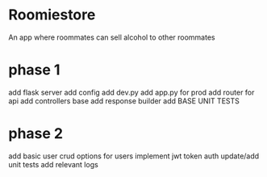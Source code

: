 # Roomiestore

An app where roommates can sell alcohol to other roommates

# phase 1
add flask server
add config
add dev.py
add app.py for prod
add router for api
add controllers base
add response builder
add BASE UNIT TESTS

# phase 2
add basic user crud options for users
implement jwt token auth
update/add unit tests
add relevant logs